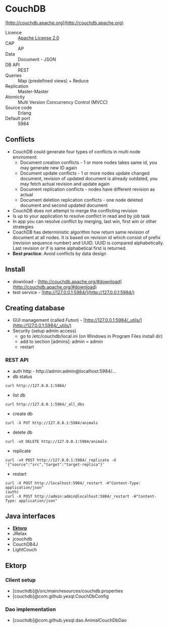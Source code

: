 # CouchDB
[http://couchdb.apache.org](http://couchdb.apache.org)

<dl>
    <dt>Licence</dt>
    <dd><a href="http://www.apache.org/licenses/LICENSE-2.0">Apache License 2.0</a></dd>
    <dt>CAP<dt>
    <dd>AP</dd>
    <dt>Data</dt>
    <dd>Document - JSON</dd>
    <dt>DB API</dt>
    <dd>REST</dd>
    <dt>Queries<dt>
    <dd>Map (predefined views) + Reduce</dd>
    <dt>Replication</dt>
    <dd>Master-Master</dd>
    <dt>Atomicity</dt>
    <dd>Multi Version Concurrency Control (MVCC)</dd>
    <dt>Source code</dt>
    <dd>Erlang</dd>
    <dt>Default port</dt>
    <dd>5984</dd>
</dl>

## Conflicts

* CouchDB could generate four types of conflicts in multi node enviroment:
    * Document creation conflicts - 1 or more nodes takes same id, you may generate new ID again
    * Document update conflicts - 1 or more nodes update changed document, revision of updated document is already outdated, you may fetch actual revision and update again
    * Document replication conflicts - nodes have different revision as actual
    * Document deletion replication conflicts - one node deleted document and second updated document
* CouchDB does not attempt to merge the conflicting revision
* Is up to your application to resolve conflict in read and by job task
* In app you can resolve conflict by merging, last win, first win or other strategies
* CoachDB has deterministic algorithm how return same revision of document at all nodes. It is based on revision id which consist of prefix (revision sequence number) and UUID. UUID is compared alphabetically. Last revision or if is same alphabetical first is returned.
* **Best practice**: Avoid conflicts by data design

## Install

* download - [http://couchdb.apache.org/#download](http://couchdb.apache.org/#download)
* test service - [http://127.0.0.1:5984/](http://127.0.0.1:5984/)

## Creating database

* GUI management (called *Futon*) - [http://127.0.0.1:5984/_utils/](http://127.0.0.1:5984/_utils/)
* Security (setup admin access)
    * go to /etc/couchdb/local.ini (on Windows in Program Files install dir)
    * add to section \[admins\]: admin = admin
    * restart

### REST API
* auth http - http://admin:admin@localhost:5984/...
* db status
```
curl http://127.0.0.1:5984/
```
* list db
```
curl http://127.0.0.1:5984/_all_dbs
```
* create db
```
curl -X PUT http://127.0.0.1:5984/animals
```
* delete db
```
curl -vX DELETE http://127.0.0.1:5984/animals
```
* replicate
```
curl -vX POST http://127.0.0.1:5984/_replicate -d '{"source":"src","target":"target-replica"}'
```
* restart
```
curl -X POST http://localhost:5984/_restart -H"Content-Type: application/json"
(auth)
curl -X POST http://admin:admin@localhost:5984/_restart -H"Content-Type: application/json"
```

## Java interfaces

* [**Ektorp**](http://ektorp.org/reference_documentation.html)
* JRelax
* jcouchdb
* CouchDB4J
* LightCouch

## Ektorp

### Client setup

* \[couchdb\]@/src/main/resources/couchdb.properties
* \[couchdb\]@com.github.yesql.CouchDbConfig

### Dao implementation

* \[couchdb\]@com.github.yesql.dao.AnimalCouchDbDao
